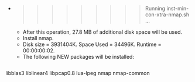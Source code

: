 * >>>>>>>>> Running inst-min-con-xtra-nmap.sh ...
  * After this operation, 27.8 MB of additional disk space will be used.
  * Install nmap.
  * Disk size = 3931404K. Space Used = 34496K. Runtime = 00:00:00:02.
  * The following NEW packages will be installed:
  ```bash
libblas3 liblinear4 libpcap0.8 lua-lpeg nmap
nmap-common
  ```
